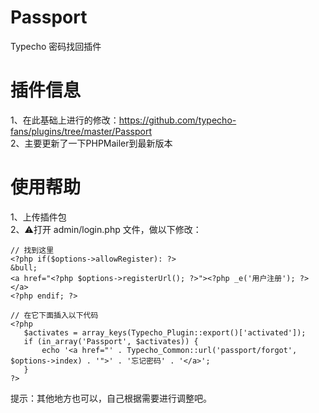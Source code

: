 # Passport
Typecho 密码找回插件

# 插件信息
1、在此基础上进行的修改：https://github.com/typecho-fans/plugins/tree/master/Passport  
2、主要更新了一下PHPMailer到最新版本  

# 使用帮助
1、上传插件包  
2、:warning:打开 admin/login.php 文件，做以下修改：
```
// 找到这里
<?php if($options->allowRegister): ?>
&bull;
<a href="<?php $options->registerUrl(); ?>"><?php _e('用户注册'); ?></a>
<?php endif; ?>

// 在它下面插入以下代码
<?php
   $activates = array_keys(Typecho_Plugin::export()['activated']);
   if (in_array('Passport', $activates)) {
       echo '<a href="' . Typecho_Common::url('passport/forgot', $options->index) . '">' . '忘记密码' . '</a>';
   }
?>
```
提示：其他地方也可以，自己根据需要进行调整吧。